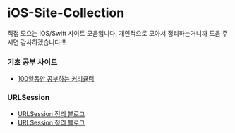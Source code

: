 # iOS-Site-Collection
직접 모으는 iOS/Swift 사이트 모음입니다.
개인적으로 모아서 정리하는거니까 도움 주시면 감사하겠습니다!!!



### 기초 공부 사이트
* [100일동안 공부하는 커리큘럼](https://www.hackingwithswift.com/100)

### URLSession
* [URLSession 정리 블로그](https://kka7.tistory.com/95)
* [URLSession 정리 블로그](https://devmjun.github.io/archive/URLsession)

